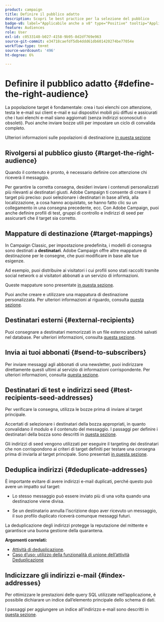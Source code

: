 ```yaml
---
product: campaign
title: Definire il pubblico adatto
description: Scopri le best practice per la selezione del pubblico
badge-v8: label="Applicabile anche a v8" type="Positive" tooltip="Applicabile anche a Campaign v8"
feature: Audiences
role: User
exl-id: c0533148-b027-4158-9b95-8d2df769e963
source-git-commit: e34718caefdf5db4ddd61db601420274be77054e
workflow-type: tm+mt
source-wordcount: '496'
ht-degree: 6%

---
```


# Definire il pubblico adatto {#define-the-right-audience}

La popolazione target è fondamentale: crea i tuoi elenchi con attenzione, testa le e-mail sui client e-mail e sui dispositivi mobili più diffusi e assicurati che i tuoi elenchi e-mail siano aggiornati (senza indirizzi sconosciuti o obsoleti). Puoi anche inviare bozze utili per impostare un ciclo di convalida completo.

Ulteriori informazioni sulle popolazioni di destinazione [in questa sezione](steps-defining-the-target-population.md)

## Rivolgersi al pubblico giusto {#target-the-right-audience}

Quando il contenuto è pronto, è necessario definire con attenzione chi riceverà il messaggio.

Per garantire la corretta consegna, desideri inviare i contenuti personalizzati più rilevanti ai destinatari giusti. Adobe Campaign ti consente di creare il target più preciso: puoi selezionare i destinatari in base all’età, alla localizzazione, a cosa hanno acquistato, se hanno fatto clic su un collegamento in una consegna precedente, ecc. Con Adobe Campaign, puoi anche definire profili di test, gruppi di controllo e indirizzi di seed per assicurarti che il target sia corretto.

## Mappature di destinazione {#target-mappings}

In Campaign Classic, per impostazione predefinita, i modelli di consegna sono destinati a **destinatari**. Adobe Campaign offre altre mappature di destinazione per le consegne, che puoi modificare in base alle tue esigenze.

Ad esempio, puoi distribuire ai visitatori i cui profili sono stati raccolti tramite social network o ai visitatori abbonati a un servizio di informazioni.

Queste mappature sono presentate [in questa sezione](selecting-a-target-mapping.md).

Puoi anche creare e utilizzare una mappatura di destinazione personalizzata. Per ulteriori informazioni al riguardo, consulta [questa sezione](../../configuration/using/target-mapping.md).

## Destinatari esterni {#external-recipients}

Puoi consegnare a destinatari memorizzati in un file esterno anziché salvati nel database. Per ulteriori informazioni, consulta [questa sezione](steps-defining-the-target-population.md#selecting-external-recipients).

## Invia ai tuoi abbonati {#send-to-subscribers}

Per inviare messaggi agli abbonati di una newsletter, puoi indirizzare direttamente questi ultimi al servizio di informazioni corrispondente. Per ulteriori informazioni, consulta [questa sezione](managing-subscriptions.md#delivering-to-the-subscribers-of-a-service).


## Destinatari di test e indirizzi seed {#test-recipients-seed-addresses}

Per verificare la consegna, utilizza le bozze prima di inviare al target principale.

Accertati di selezionare i destinatari della bozza appropriati, in quanto convalidano il modulo e il contenuto del messaggio. I passaggi per definire i destinatari della bozza sono descritti in [questa sezione](steps-defining-the-target-population.md#selecting-the-proof-target).

Gli indirizzi di seed vengono utilizzati per eseguire il targeting dei destinatari che non corrispondono ai criteri di target definiti per testare una consegna prima di inviarla al target principale. Sono presentati [in questa sezione](about-seed-addresses.md).

## Deduplica indirizzi {#deduplicate-addresses}

È importante evitare di avere indirizzi e-mail duplicati, perché questo può avere un impatto sul target:

* Lo stesso messaggio può essere inviato più di una volta quando una destinazione viene divisa.

* Se un destinatario annulla l’iscrizione dopo aver ricevuto un messaggio, il suo profilo duplicato riceverà comunque messaggi futuri.

La deduplicazione degli indirizzi protegge la reputazione del mittente e garantisce una buona gestione della quarantena.

**Argomenti correlati:**

* [Attività di deduplicazione](../../workflow/using/deduplication.md).
* [Caso d’uso: utilizzo della funzionalità di unione dell’attività Deduplicazione](../../workflow/using/deduplication-merge.md)

## Indicizzare gli indirizzi e-mail {#index-addresses}

Per ottimizzare le prestazioni delle query SQL utilizzate nell’applicazione, è possibile dichiarare un indice dall’elemento principale dello schema di dati.

I passaggi per aggiungere un indice all&#39;indirizzo e-mail sono descritti in [questa sezione](../../configuration/using/database-mapping.md#indexed-fields).
